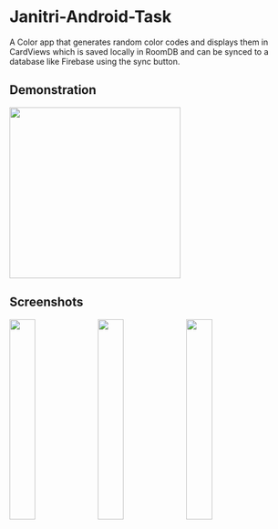 # Janitri-Android-Task

A Color app that generates random color codes and displays them in CardViews which is saved locally in RoomDB and can be synced to a database like Firebase using the sync button.

## Demonstration

<img src="https://github.com/shreyxnsh/Tiimi/blob/master/tiimi_gif.gif" width="300">

## Screenshots

<img src="https://github-production-user-asset-6210df.s3.amazonaws.com/88729972/248889089-36f88a96-c6be-4eee-a277-7c4c430060f5.jpg" width="30%"></img> 
<img src="https://github-production-user-asset-6210df.s3.amazonaws.com/88729972/248889402-51bff6d4-7210-404a-b9a6-4fa651399995.jpg" width="30%"></img> 
<img src="https://github-production-user-asset-6210df.s3.amazonaws.com/88729972/248889406-52fd2e70-2d29-4877-a09f-bfd55dc437c6.jpg" width="30%"></img> 
